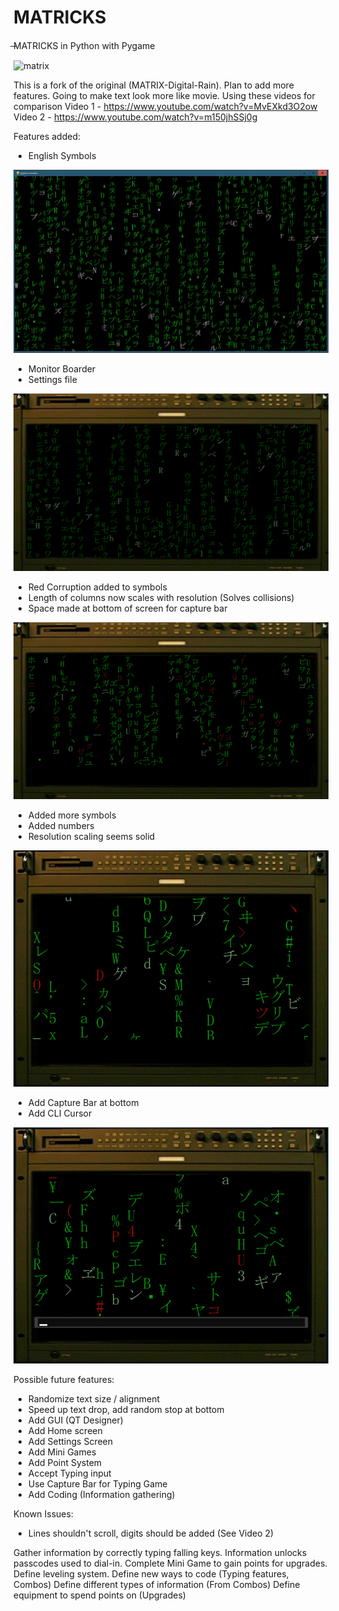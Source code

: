 #  MATRICKS
̶MATRICKS in Python with Pygame

![matrix](screenshot/0.png "Matrix")

This is a fork of the original (MATRIX-Digital-Rain). Plan to add more features.
Going to make text look more like movie.
Using these videos for comparison
Video 1 - https://www.youtube.com/watch?v=MvEXkd3O2ow
Video 2 - https://www.youtube.com/watch?v=m150jhSSj0g

Features added:
* English Symbols

![matrix2](screenshot/1.png "English Symbols")

* Monitor Boarder
* Settings file

![matrix3](screenshot/2.png "Monitor")

* Red Corruption added to symbols
* Length of columns now scales with resolution (Solves collisions)
* Space made at bottom of screen for capture bar

![matrix4](screenshot/3.png "Corruption")

* Added more symbols
* Added numbers
* Resolution scaling seems solid

![matrix 5](screenshot/4.png "")

* Add Capture Bar at bottom
* Add CLI Cursor

![matrix 6](screenshot/5.png)

Possible future features:
* Randomize text size / alignment
* Speed up text drop, add random stop at bottom
* Add GUI (QT Designer)
* Add Home screen
* Add Settings Screen
* Add Mini Games
* Add Point System
* Accept Typing input
* Use Capture Bar for Typing Game
* Add Coding (Information gathering)

Known Issues:
* Lines shouldn't scroll, digits should be added (See Video 2)


Gather information by correctly typing falling keys.
Information unlocks passcodes used to dial-in.
Complete Mini Game to gain points for upgrades.
Define leveling system.
Define new ways to code (Typing features, Combos)
Define different types of information (From Combos)
Define equipment to spend points on (Upgrades)